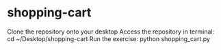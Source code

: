 # shopping-cart

Clone the repository onto your desktop
Access the repository in terminal: cd ~/Desktop/shopping-cart
Run the exercise: python shopping_cart.py